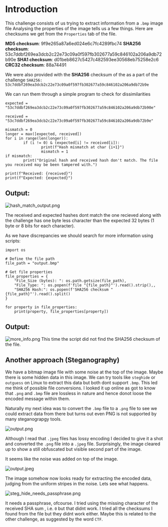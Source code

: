 # Introduction
This challenge consists of us trying to extract information from a ```.bmp``` image file
Analysing the properties of the image tells us a few things. Here are checksums we get from the ```Properties``` tab of the file.

**MD5 checksum**: 9f9e265a87a6ed024e6c7fc4289fbc74
**SHA256 checksum**: 53c7ddbf269ea3dcb2c22e73c09a0f597fb302677a59c846102a206a9db72b90e
**SHA1 checksum**: d01beb8627c5427c482593ee30568eb75258e2c6
**CRC32 checksum**: 88a74491

We were also provided with the **SHA256** checksum of the as a part of the challenge
```SHA256: 53c7ddbf269ea3dcb2c22e73c09a0f597fb302677a59c846102a206a9db72b9e```

We can run them through a simple program to check for dissimilarities
```
expected = "53c7ddbf269ea3dcb2c22e73c09a0f597fb302677a59c846102a206a9db72b90e"

received = "53c7ddbf269ea3dcb2c22e73c09a0f597fb302677a59c846102a206a9db72b9e"

mismatch = 0
longer = max([expected, received])
for i in range(len(longer)):
        if (i != 0) & (expected[i] != received[i]):
                print(f"Hash mismatch at char {i+1}")
                mismatch = 1
if mismatch:
        print("Original hash and received hash don't match. The file you received may be been tampered with.")

print(f"Received: {received}")
print(f"Expected: {expected}")
```

## Output:
![hash_match_output.png](https://github.com/rugbedbugg/GDSC_Steganog-reverseEngg/blob/master/Hidden_Pixels/hash_match_output.png)

The received and expected hashes dont match the one recieved along with the challenge has one byte less character than the expected 32 bytes (1 byte or 8 bits for each character).

As we have discrepancies we should search for more information using scripts:

```
import os

# Define the file path
file_path = "output.bmp"

# Get file properties
file_properties = {
    "File_Size (bytes): ": os.path.getsize(file_path),
    "File_Type: ": os.popen(f'file "{file_path}"').read().strip(),,
	"SHA256 Hash:": os.popen(f'SHA256 checksum "{file_path}"').read().split()
}

for property in file_properties:
	print(property, file_properties[property])
```

## Output:
![more_info.png](https://github.com/rugbedbugg/GDSC_Steganog-reverseEngg/blob/master/Hidden_Pixels/more_info.png)
This time the script did not find the SHA256 checksum of the file.

## Another approach (Steganography)

We have a bitmap image file with some noise at the top of the image. Maybe there is some hidden data in this image. We can try tools like ```steghide``` or ```outguess``` on Linux to extract this data but both dont support ```.bmp```. This led me think of possible file conversions. I looked it up online as got to know that ```.png``` and ```.bmp``` file are lossless in nature and hence donot loose the encoded message within them.

Naturally my next idea was to convert the ```.bmp``` file to a ```.png``` file to see we could extract data from there but turns out even PNG is not supported by many steganograpgy tools. 

![output.png]()

Although I read that ```.jpeg``` files has lossy encoding I decided to give it a shot and converted the ```.png```  file into a ```.jpeg``` file. Surprisingly, the image cleared up to show a still obfuscated but visible second part of the image.

It seems like the noise was added on top of the image.

![output.jpeg](https://github.com/rugbedbugg/GDSC_Steganog-reverseEngg/blob/master/Hidden_Pixels/output.jpeg)

The image somehow now looks ready for extracting the encoded data, judging from the uniform stripes in the noise. Lets see what happens.

![steg_hide_needs_passphrase.png](https://github.com/rugbedbugg/GDSC_Steganog-reverseEngg/blob/master/Hidden_Pixels/steg_hide_needs_passphrase.png)

It needs a passphrase, ofcourse. I tried using the missing character of the received SHA sum , i.e. ```0``` but that didnt work. I tried all the checksums I found from the file but they didnt work either. Maybe this is related to the other challenge, as suggested by the word ```CTF```. 
